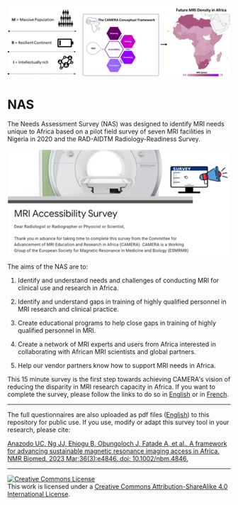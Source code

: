  <!-- comment 
 ![alt text](pictures/NAS_picture1.png)--> 
 <p align="center">
 <img src="pictures/NAS_picture2.png" alt="drawing" width="800"/>
 </p>
 
# NAS
The Needs Assessment Survey (NAS) was designed to identify MRI needs unique to Africa based on a pilot field survey of seven MRI facilities in Nigeria in 2020 and the RAD-AIDTM Radiology-Readiness Survey.

 <p align="center">
 <img src="pictures/NAS_picture1.png" alt="drawing" width="600"/>
 </p>
 
The aims of the NAS are to: 
1. Identify and understand needs and challenges of conducting MRI for clinical use and research in Africa.

2. Identify and understand gaps in training of highly qualified personnel in MRI research and clinical practice.

3. Create educational programs to help close gaps in training of highly qualified personnel in MRI. 

4. Create a network of MRI experts and users from Africa interested in collaborating with African MRI scientists and global partners.

5. Help our vendor partners know how to support MRI needs in Africa.  

This 15 minute survey is the first step towards achieving CAMERA's vision of reducing the disparity in MRI research capacity in Africa. If you want to complete the survey, please follow the links to do so in [English](https://docs.google.com/forms/d/e/1FAIpQLSe2wIW2Hdd_KCUYIBz8AxkwK509C0VwreAbr4od6w4cYx6mCA/viewform) or in [French](https://docs.google.com/forms/d/e/1FAIpQLSfLm9BsUgInR--O3TKu7mLM3Xj3VZb4zRaXBHUOcvGC8mrQYA/viewform?usp=sf_link). 

---
The full questionnaires are also uploaded as pdf files ([English](https://github.com/CAMERA-MRI/NAS/blob/main/CAMERA_NAS_CC4.0.pdf)) to this repository for public use. If you use, modify or adapt this survey tool in your research, please cite:

[Anazodo UC, Ng JJ, Ehiogu B, Obungoloch J, Fatade A, et al., A framework for advancing
sustainable magnetic resonance imaging access in Africa. NMR Biomed. 2023 Mar;36(3):e4846.
doi: 10.1002/nbm.4846.](https://analyticalsciencejournals.onlinelibrary.wiley.com/doi/10.1002/nbm.4846)

---

<a rel="license" href="http://creativecommons.org/licenses/by-sa/4.0/"><img alt="Creative Commons License" style="border-width:0" src="https://i.creativecommons.org/l/by-sa/4.0/88x31.png" /></a><br />This work is licensed under a <a rel="license" href="http://creativecommons.org/licenses/by-sa/4.0/">Creative Commons Attribution-ShareAlike 4.0 International License</a>.
